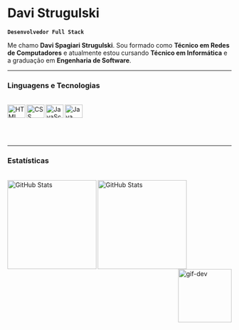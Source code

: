 # Davi Strugulski

**`Desenvolvedor Full Stack`**

Me chamo **Davi Spagiari Strugulski**. Sou formado como **Técnico em Redes de Computadores** e atualmente estou cursando **Técnico em Informática** e a graduação em **Engenharia de Software**.

---

### Linguagens e Tecnologias

<div style="display: inline-block;"><br>
  <img align="left" alt="HTML" title="HTML" height="30px" width="40px" src="https://cdn.jsdelivr.net/gh/devicons/devicon@latest/icons/html5/html5-original.svg" />
  <img align="left" alt="CSS" title="CSS" height="30px" width="40px" src="https://cdn.jsdelivr.net/gh/devicons/devicon@latest/icons/css3/css3-original.svg" />
  <img align="left" alt="JavaScript" title="JavaScript" height="30px" width="40px" src="https://cdn.jsdelivr.net/gh/devicons/devicon@latest/icons/javascript/javascript-original.svg" />
  <img align="left" alt="Java" title="Java" height="30px" width="40px" src="https://cdn.jsdelivr.net/gh/devicons/devicon@latest/icons/java/java-original.svg" />
</div>

<br><br>

---

### Estatísticas

<div><br>
  <img align="left" alt="GitHub Stats" height="200px" src="https://github-readme-stats.vercel.app/api?username=Davi-SS&show_icons=true&theme=merko&include_all_commits-true&locale-pt-br" />
  <img align="left" alt="GitHub Stats" height="200px" src="https://github-readme-stats.vercel.app/api/top-langs/?username=Davi-SS&theme=merko&layout-compact&custom_title=Linguagens&langs_count=4" />
  <img align="right" alt="gif-dev" height="120px" src="https://media.giphy.com/media/v1.Y2lkPTc5MGI3NjExdWIzeDNpZDFxYTk3eTd0cml4bDRqMGxvaDI5dHFyYXBhdmR4dXNleSZlcD12MV9naWZzX3NlYXJjaCZjdD1n/JqmupuTVZYaQX5s094/giphy.gif" />
</div>
